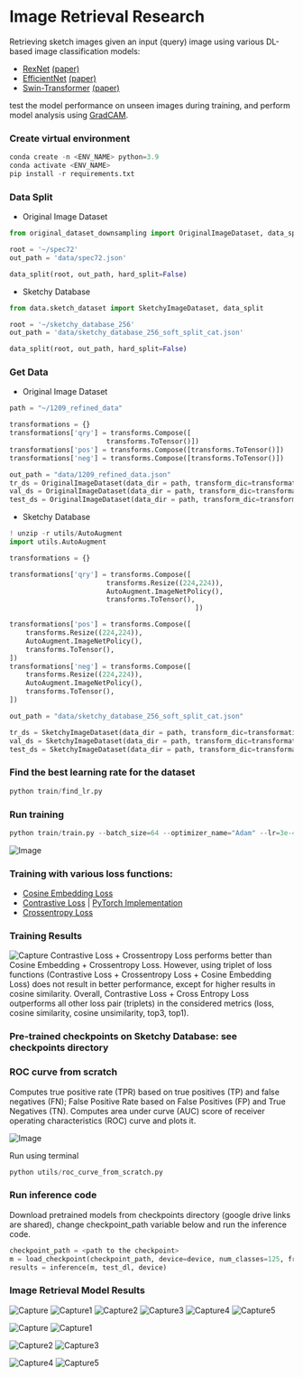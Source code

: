 # Image Retrieval Research
Retrieving sketch images given an input (query) image using various DL-based image classification models: 

* [RexNet](https://github.com/clovaai/rexnet) [(paper)](https://arxiv.org/pdf/2007.00992.pdf)
* [EfficientNet](https://github.com/rwightman/pytorch-image-models/blob/main/timm/models/efficientnet.py) [(paper)](https://arxiv.org/pdf/1905.11946v5.pdf)
* [Swin-Transformer](https://github.com/microsoft/Swin-Transformer) [(paper)](https://arxiv.org/pdf/2103.14030.pdf)

test the model performance on unseen images during training, and perform model analysis using [GradCAM](https://github.com/jacobgil/pytorch-grad-cam).

### Create virtual environment
```python
conda create -n <ENV_NAME> python=3.9
conda activate <ENV_NAME>
pip install -r requirements.txt
```

### Data Split

* Original Image Dataset
```python
from original_dataset_downsampling import OriginalImageDataset, data_split

root = '~/spec72'
out_path = 'data/spec72.json'

data_split(root, out_path, hard_split=False)
```

* Sketchy Database

```python
from data.sketch_dataset import SketchyImageDataset, data_split

root = '~/sketchy_database_256'
out_path = 'data/sketchy_database_256_soft_split_cat.json'

data_split(root, out_path, hard_split=False)

```

### Get Data

* Original Image Dataset

```python
path = "~/1209_refined_data"

transformations = {}   
transformations['qry'] = transforms.Compose([
                        transforms.ToTensor()])
transformations['pos'] = transforms.Compose([transforms.ToTensor()])  
transformations['neg'] = transforms.Compose([transforms.ToTensor()])

out_path = "data/1209_refined_data.json"
tr_ds = OriginalImageDataset(data_dir = path, transform_dic=transformations, random=True, trainval_json=out_path, trainval='train', load_images=False)
val_ds = OriginalImageDataset(data_dir = path, transform_dic=transformations, random=True, trainval_json=out_path, trainval='val', load_images=False)
test_ds = OriginalImageDataset(data_dir = path, transform_dic=transformations, random=True, trainval_json=out_path, trainval='test', load_images=False)
```

* Sketchy Database

```python
! unzip -r utils/AutoAugment
import utils.AutoAugment

transformations = {}   

transformations['qry'] = transforms.Compose([
                        transforms.Resize((224,224)),
                        AutoAugment.ImageNetPolicy(),
                        transforms.ToTensor(),
                                              ])

transformations['pos'] = transforms.Compose([
    transforms.Resize((224,224)),
    AutoAugment.ImageNetPolicy(),
    transforms.ToTensor(),
])  
transformations['neg'] = transforms.Compose([
    transforms.Resize((224,224)),
    AutoAugment.ImageNetPolicy(),
    transforms.ToTensor(),
])

out_path = "data/sketchy_database_256_soft_split_cat.json"

tr_ds = SketchyImageDataset(data_dir = path, transform_dic=transformations, random=True, trainval_json=out_path, trainval='train', load_images=False)
val_ds = SketchyImageDataset(data_dir = path, transform_dic=transformations, random=True, trainval_json=out_path, trainval='val', load_images=False)
test_ds = SketchyImageDataset(data_dir = path, transform_dic=transformations, random=True, trainval_json=out_path, trainval='test', load_images=False)
```

### Find the best learning rate for the dataset 
```python
python train/find_lr.py 
```

### Run training 
```python
python train/train.py --batch_size=64 --optimizer_name="Adam" --lr=3e-4 --model_name="efficientnet_b3a"
```
![Image](https://user-images.githubusercontent.com/50166164/202942637-e3674ee5-56ae-4ffb-830d-d5e42fb91072.PNG)

### Training with various loss functions:
* [Cosine Embedding Loss](https://pytorch.org/docs/stable/generated/torch.nn.CosineEmbeddingLoss.html)
* [Contrastive Loss](https://towardsdatascience.com/contrastive-loss-explaned-159f2d4a87ec) | [PyTorch Implementation](https://github.com/vitasoftAI/ImageRetrievalResearch/blob/main/utils/contrastive_loss.py)
* [Crossentropy Loss](https://pytorch.org/docs/stable/generated/torch.nn.CrossEntropyLoss.html)

### Training Results
![Capture](https://user-images.githubusercontent.com/50166164/209595807-5566f4a8-9806-4e42-a8a5-290f03f48d11.PNG)
Contrastive Loss + Crossentropy Loss performs better than Cosine Embedding + Crossentropy Loss. However, using triplet of loss functions (Contrastive Loss + Crossentropy Loss + Cosine Embedding Loss) does not result in better performance, except for higher results in cosine similarity. Overall, Contrastive Loss + Cross Entropy Loss outperforms all other loss pair (triplets) in the considered metrics (loss, cosine similarity, cosine unsimilarity, top3, top1).


### Pre-trained checkpoints on Sketchy Database: see checkpoints directory

### ROC curve from scratch

Computes true positive rate (TPR) based on true positives (TP) and false negatives (FN); False Positive Rate based on False Positives (FP) and True Negatives (TN).
Computes area under curve (AUC) score of receiver operating characteristics (ROC) curve and plots it.

![Image](https://user-images.githubusercontent.com/50166164/203878341-69123d1a-5c66-41ed-9870-1dc0dedc900e.PNG)

Run using terminal
```python
python utils/roc_curve_from_scratch.py
```

### Run inference code

Download pretrained models from checkpoints directory (google drive links are shared), change checkpoint_path variable below and run the inference code.

```python
checkpoint_path = <path to the checkpoint>
m = load_checkpoint(checkpoint_path, device=device, num_classes=125, from_pytorch_lightning=True, model_name='efficientnet_b3a')
results = inference(m, test_dl, device)
```

### Image Retrieval Model Results

![Capture](https://user-images.githubusercontent.com/50166164/208335211-055d9140-b79f-4594-9fb8-632cfcec409d.PNG)
![Capture1](https://user-images.githubusercontent.com/50166164/208335229-8304f5ea-2dc3-448c-b7a0-708e2c3a68b0.PNG)
![Capture2](https://user-images.githubusercontent.com/50166164/208335217-b67652b7-e079-4866-8291-e3ec26d29434.PNG)
![Capture3](https://user-images.githubusercontent.com/50166164/208335238-3d67924d-409d-4436-8551-0e08e0be978b.PNG)
![Capture4](https://user-images.githubusercontent.com/50166164/208335241-0fcc0f7f-f6a7-431a-ac2b-0cae10e5f82a.PNG)
![Capture5](https://user-images.githubusercontent.com/50166164/208335243-2bf5fdcb-7723-45d1-ac77-d5c1c89f972b.PNG)

![Capture](https://user-images.githubusercontent.com/50166164/209511367-077cfe32-f38b-4383-8a66-7b6613ab5728.PNG)
![Capture1](https://user-images.githubusercontent.com/50166164/209511370-e63b65e7-73ef-4bf0-9e07-cddbb88f276c.PNG)

![Capture2](https://user-images.githubusercontent.com/50166164/209511391-ac03727c-5868-48ed-9e8a-6b0c722c7f1e.PNG)
![Capture3](https://user-images.githubusercontent.com/50166164/209511394-2a1961f0-9bd5-4138-9b41-5b213d80f733.PNG)

![Capture4](https://user-images.githubusercontent.com/50166164/209511407-dfd43fe5-39aa-4482-8385-32feae4119d9.PNG)
![Capture5](https://user-images.githubusercontent.com/50166164/209511408-d596e4e5-5652-4109-9487-3d77884ffa5e.PNG)



